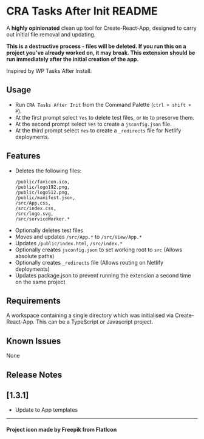 # CRA Tasks After Init README

A **highly opinionated** clean up tool for Create-React-App, designed to carry out initial file removal and updating.

**This is a destructive process - files will be deleted. If you run this on a project you've already worked on, it may break. This extension should be run immediately after the initial creation of the app.**

Inspired by WP Tasks After Install.

## Usage

- Run `CRA Tasks After Init` from the Command Palette (`ctrl + shift + P`).
- At the first prompt select `Yes` to delete test files, or `No` to preserve them.
- At the second prompt select `Yes` to create a `jsconfig.json` file.
- At the third prompt select `Yes` to create a `_redirects` file for Netlify deployments.

## Features

- Deletes the following files:
  ```
  /public/favicon.ico,
  /public/logo192.png,
  /public/logo512.png,
  /public/manifest.json,
  /src/App.css,
  /src/index.css,
  /src/logo.svg,
  /src/serviceWorker.*
  ```
- Optionally deletes test files
- Moves and updates `/src/App.*` to `/src/View/App.*`
- Updates `/public/index.html`, `/src/index.*`
- Optionally creates `jsconfig.json` to set working root to `src` (Allows absolute paths)
- Optionally creates `_redirects` file (Allows routing on Netlify deployments)
- Updates package.json to prevent running the extension a second time on the same project

## Requirements

A workspace containing a single directory which was initialised via Create-React-App. This can be a TypeScript or Javascript project.

## Known Issues

None

## Release Notes

## [1.3.1]

- Update to App templates

---

#### Project icon made by Freepik from FlatIcon
